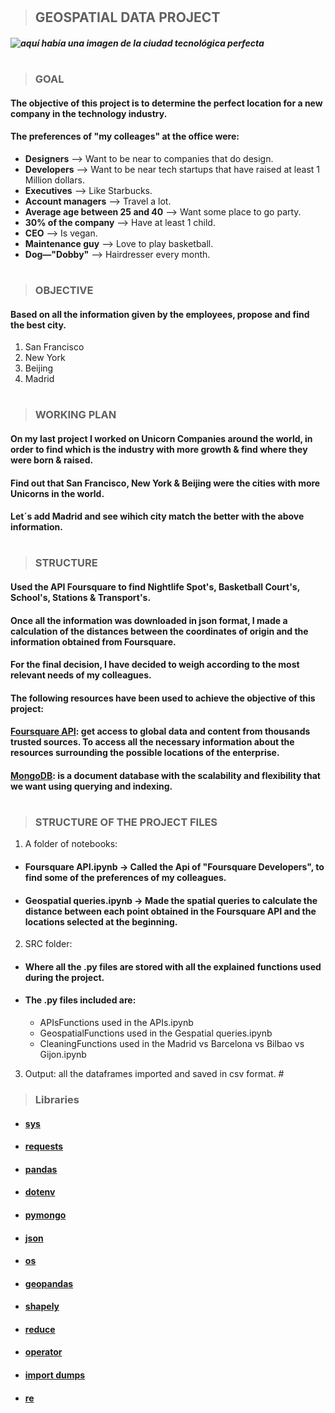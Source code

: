 # 

>## **GEOSPATIAL DATA PROJECT**


##### ![aquí había una imagen de la ciudad tecnológica perfecta]("tecnologica.jpeg","width="256",height="455")
# 

>### **GOAL**

#### The objective of this project is to determine the perfect location for a new company in the technology industry. 
#### The preferences of "my colleages" at the office were:

- **Designers** --> Want to be near to companies that do design.
- **Developers** --> Want to be near tech startups that have raised at least 1 Million dollars.
- **Executives** --> Like Starbucks.
- **Account managers** --> Travel a lot.
- **Average age between 25 and 40** --> Want some place to go party.
- **30% of the company** --> Have at least 1 child.
- **CEO** --> Is vegan.
- **Maintenance guy** --> Love to play basketball.
- **Dog—"Dobby"** --> Hairdresser every month. 
#

>### **OBJECTIVE**

#### Based on all the information given by the employees, propose and find the best city.
 1. San Francisco
 2. New York
 3. Beijing
 4. Madrid 
#

>### **WORKING PLAN**

####  On my last project I worked on Unicorn Companies around the world, in order to find which is the industry with more growth & find where they were born & raised.  
#### Find out that **San Francisco, New York & Beijing** were the cities with more Unicorns in the world. 
#### Let´s add Madrid and see wihich city match the better with the above information.
#

>### **STRUCTURE** 

#### Used the API Foursquare to find Nightlife Spot's, Basketball Court's, School's, Stations & Transport's.
#### Once all the information was downloaded in json format, I made a calculation of the distances between the coordinates of origin and the information obtained from Foursquare. 
#### For the final decision, I have decided to weigh according to the most relevant needs of my colleagues.
#### The following resources have been used to achieve the objective of this project: 

#### [Foursquare API](https://foursquare.com/): get access to global data and content from thousands trusted sources. To access all the necessary information about the resources surrounding the possible locations of the enterprise. 
#### [MongoDB](https://www.mongodb.com/): is a document database with the scalability and flexibility that we want using querying and indexing.
#

>### **STRUCTURE OF THE PROJECT FILES**

 1. A folder of notebooks: 
​
- #### **Foursquare API.ipynb** -> Called the Api of "Foursquare Developers", to find some of the preferences of my colleagues.
- #### **Geospatial queries.ipynb** -> Made the spatial queries to calculate the distance between each point obtained in the Foursquare API and the locations selected at the beginning.
 
 2. SRC folder:
 
 - #### Where all the .py files are stored with all the explained functions used during the project. 
 - #### The .py files included are: 
    - APIsFunctions used in the APIs.ipynb
    - GeospatialFunctions used in the Gespatial queries.ipynb
    - CleaningFunctions used in the Madrid vs Barcelona vs Bilbao vs Gijon.ipynb
​
 3. Output: all the dataframes imported and saved in csv format. 
​#

>### **Libraries**

- #### [sys](https://docs.python.org/3/library/sys.html)
- #### [requests](https://pypi.org/project/requests/2.7.0/)
- #### [pandas](https://pandas.pydata.org/)
- #### [dotenv](https://pypi.org/project/python-dotenv/)
- #### [pymongo](https://www.mongodb.com/2)
- #### [json](https://docs.python.org/3/library/json.html)
- #### [os](https://docs.python.org/3/library/os.html)
- #### [geopandas](https://geopandas.org/)
- #### [shapely](https://pypi.org/project/Shapely/)
- #### [reduce](https://docs.python.org/3/library/functools.html)
- #### [operator](https://docs.python.org/3/library/operator.html)
- #### [import dumps](https://pymongo.readthedocs.io/en/stable/api/bson/json_util.html)
- #### [re](https://docs.python.org/3/library/re.html)